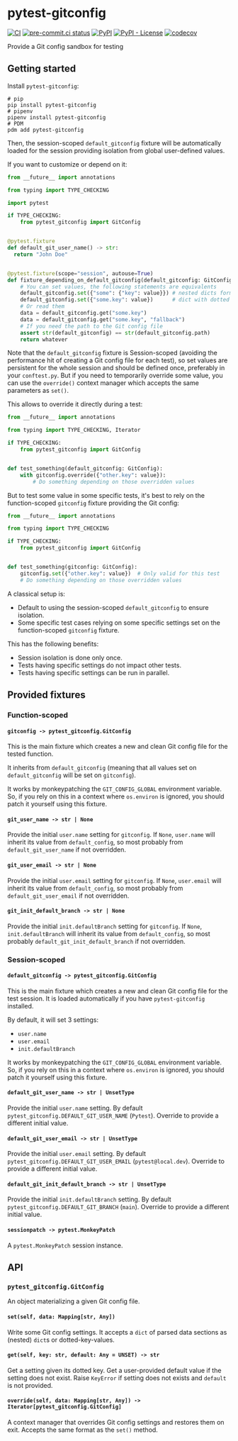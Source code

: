 # pytest-gitconfig

[![CI](https://github.com/noirbizarre/pytest-gitconfig/actions/workflows/ci.yml/badge.svg)](https://github.com/noirbizarre/pytest-gitconfig/actions/workflows/ci.yml)
[![pre-commit.ci status](https://results.pre-commit.ci/badge/github/noirbizarre/pytest-gitconfig/main.svg)](https://results.pre-commit.ci/latest/github/noirbizarre/pytest-gitconfig/main)
[![PyPI](https://img.shields.io/pypi/v/pytest-gitconfig)](https://pypi.org/project/pytest-gitconfig/)
[![PyPI - License](https://img.shields.io/pypi/l/pytest-gitconfig)](https://pypi.org/project/pytest-gitconfig/)
[![codecov](https://codecov.io/gh/noirbizarre/pytest-gitconfig/branch/main/graph/badge.svg?token=OR4JScC2Lx)](https://codecov.io/gh/noirbizarre/pytest-gitconfig)

Provide a Git config sandbox for testing

## Getting started

Install `pytest-gitconfig`:

```shell
# pip
pip install pytest-gitconfig
# pipenv
pipenv install pytest-gitconfig
# PDM
pdm add pytest-gitconfig
```

Then, the session-scoped `default_gitconfig` fixture will be automatically loaded for the session
providing isolation from global user-defined values.

If you want to customize or depend on it:

```python
from __future__ import annotations

from typing import TYPE_CHECKING

import pytest

if TYPE_CHECKING:
    from pytest_gitconfig import GitConfig


@pytest.fixture
def default_git_user_name() -> str:
  return "John Doe"


@pytest.fixture(scope="session", autouse=True)
def fixture_depending_on_default_gitconfig(default_gitconfig: GitConfig) -> Whatever:
    # You can set values, the following statements are equivalents
    default_gitconfig.set({"some": {"key": value}}) # nested dicts form
    default_gitconfig.set({"some.key": value})      # dict with dotted keys form
    # Or read them
    data = default_gitconfig.get("some.key")
    data = default_gitconfig.get("some.key", "fallback")
    # If you need the path to the Git config file
    assert str(default_gitconfig) == str(default_gitconfig.path)
    return whatever
```

Note that the `default_gitconfig` fixture is Session-scoped
(avoiding the performance hit of creating a Git config file for each test),
so set values are persistent for the whole session and should be defined once,
preferably in your `conftest.py`.
But if you need to temporarily override some value,
you can use the `override()` context manager which accepts the same parameters as `set()`.

This allows to override it directly during a test:

```python
from __future__ import annotations

from typing import TYPE_CHECKING, Iterator

if TYPE_CHECKING:
    from pytest_gitconfig import GitConfig


def test_something(default_gitconfig: GitConfig):
    with gitconfig.override({"other.key": value}):
        # Do something depending on those overridden values
```

But to test some value in some specific tests,
it's best to rely on the function-scoped `gitconfig` fixture providing the Git config:

```python
from __future__ import annotations

from typing import TYPE_CHECKING

if TYPE_CHECKING:
    from pytest_gitconfig import GitConfig


def test_something(gitconfig: GitConfig):
    gitconfig.set({"other.key": value})  # Only valid for this test
    # Do something depending on those overridden values
```

A classical setup is:

- Default to using the session-scoped `default_gitconfig` to ensure isolation.
- Some specific test cases relying on some specific settings set on the function-scoped `gitconfig` fixture.

This has the following benefits:

- Session isolation is done only once.
- Tests having specific settings do not impact other tests.
- Tests having specific settings can be run in parallel.

## Provided fixtures

### Function-scoped

#### `gitconfig -> pytest_gitconfig.GitConfig`

This is the main fixture which creates a new and clean Git config file for the tested function.

It inherits from `default_gitconfig` (meaning that all values set on `default_gitconfig` will be set on `gitconfig`).

It works by monkeypatching the `GIT_CONFIG_GLOBAL` environment variable.
So, if you rely on this in a context where `os.environ` is ignored, you should patch it yourself using this fixture.

#### `git_user_name -> str | None`

Provide the initial `user.name` setting for `gitconfig`.
If `None`, `user.name` will inherit its value from `default_config`,
so most probably from `default_git_user_name` if not overridden.

#### `git_user_email -> str | None`

Provide the initial `user.email` setting for `gitconfig`.
If `None`, `user.email` will inherit its value from `default_config`,
so most probably from `default_git_user_email` if not overridden.

#### `git_init_default_branch -> str | None`

Provide the initial `init.defaultBranch` setting for `gitconfig`.
If `None`, `init.defaultBranch` will inherit its value from `default_config`,
so most probably `default_git_init_default_branch` if not overridden.

### Session-scoped

#### `default_gitconfig -> pytest_gitconfig.GitConfig`

This is the main fixture which creates a new and clean Git config file for the test session.
It is loaded automatically if you have `pytest-gitconfig` installed.

By default, it will set 3 settings:

- `user.name`
- `user.email`
- `init.defaultBranch`

It works by monkeypatching the `GIT_CONFIG_GLOBAL` environment variable.
So, if you rely on this in a context where `os.environ` is ignored, you should patch it yourself using this fixture.

#### `default_git_user_name -> str | UnsetType`

Provide the initial `user.name` setting. By default `pytest_gitconfig.DEFAULT_GIT_USER_NAME` (`Pytest`).
Override to provide a different initial value.

#### `default_git_user_email -> str | UnsetType`

Provide the initial `user.email` setting. By default `pytest_gitconfig.DEFAULT_GIT_USER_EMAIL` (`pytest@local.dev`).
Override to provide a different initial value.

#### `default_git_init_default_branch -> str | UnsetType`

Provide the initial `init.defaultBranch` setting. By default `pytest_gitconfig.DEFAULT_GIT_BRANCH` (`main`).
Override to provide a different initial value.

#### `sessionpatch -> pytest.MonkeyPatch`

A `pytest.MonkeyPatch` session instance.

## API

### `pytest_gitconfig.GitConfig`

An object materializing a given Git config file.

#### `set(self, data: Mapping[str, Any])`

Write some Git config settings.
It accepts a `dict` of parsed data sections as (nested) `dict`s or dotted-key-values.

#### `get(self, key: str, default: Any = UNSET) -> str`

Get a setting given its dotted key.
Get a user-provided default value if the setting does not exist.
Raise `KeyError` if setting does not exists and `default` is not provided.

#### `override(self, data: Mapping[str, Any]) -> Iterator[pytest_gitconfig.GitConfig]`

A context manager that overrides Git config settings and restores them on exit.
Accepts the same format as the `set()` method.

